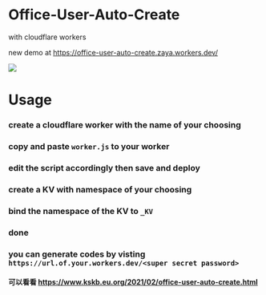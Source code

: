 # Office-User-Auto-Create
with cloudflare workers

new demo at https://office-user-auto-create.zaya.workers.dev/

[<img src="https://camo.githubusercontent.com/6eb04703e85da31c430de46d32a904a7c55c0b3bc00811ae689f14faf91cd32e/68747470733a2f2f6465706c6f792e776f726b6572732e636c6f7564666c6172652e636f6d2f627574746f6e">](https://deploy.workers.cloudflare.com/?url=https://github.com/zayabighead/Office-User-Auto-Create)


# Usage

### create a cloudflare worker with the name of your choosing
### copy and paste `worker.js` to your worker
### edit the script accordingly then save and deploy
### create a KV with namespace of your choosing
### bind the namespace of the KV to `_KV`
### done
### you can generate codes by visting `https://url.of.your.workers.dev/<super secret password>`


#### 可以看看 https://www.kskb.eu.org/2021/02/office-user-auto-create.html 
